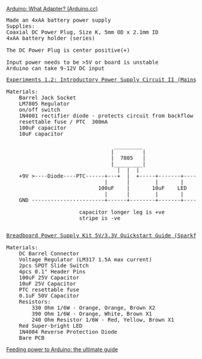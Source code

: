 [Arduino: What Adapter? (Arduino.cc)](http://playground.arduino.cc/Learning/WhatAdapter)  
<pre>
Made an 4xAA battery power supply  
Supplies:  
Coaxial DC Power Plug, Size K, 5mm OD x 2.1mm ID  
4xAA battery holder (series)

The DC Power Plug is center positive(+)

Input power needs to be >5V or board is unstable  
Arduino can take 9-12V DC input  
</pre>
 
<pre>
<a href="https://www.youtube.com/watch?v=FVMrA8C-GM0&t=4m1s">Experiments 1.2: Introductory Power Supply Circuit II (Mains PSUs) (YouTube)</a>

Materials:
    Barrel Jack Socket  
    LM7805 Regulator  
    on/off switch
    1N4001 rectifier diode - protects circuit from backflow
    resettable fuse / PTC  300mA
    100uF capacitor  
    10uF capacitor
    
                                  _________
                                 |         |
                                 |  7805   |
                                 |_________|
                                   |  |  |
    +9V >----Diode----PTC------+---+  |  +-----+-------+----> +5V
                               |      |        |       |
                             100uF    |       10uF    LED
                               |      |        |       |
    GND -----------------------+------+--------+-------+----- GND
         
                       capacitor longer leg is +ve
                       stripe is -ve
                     
</pre>

<pre>
<a href="https://www.sparkfun.com/tutorials/297">Breadboard Power Supply Kit 5V/3.3V Quickstart Guide (Sparkfun)</a>

Materials:
    DC Barrel Connector
    Voltage Regulator (LM317 1.5A max current)
    2pcs SPDT Slide Switch
    4pcs 0.1" Header Pins
    100uF 25V Capacitor
    10uF 25V Capacitor
    PTC resettable fuse
    0.1uF 50V Capacitor
    Resistors:
        330 Ohm 1/6W - Orange, Orange, Brown X2
        390 Ohm 1/6W - Orange, White, Brown X1
        240 Ohm Resistor 1/6W - Red, Yellow, Brown X1
    Red Super-bright LED
    1N4004 Reverse Protection Diode
    Bare PCB
</pre>

[Feeding power to Arduino: the ultimate guide](http://www.open-electronics.org/the-power-of-arduino-this-unknown/)

[](https://www.youtube.com/watch?v=6PkJvgBFt9Q)
